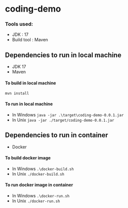 # coding-demo

### Tools used:
- JDK : 17
- Build tool : Maven

## Dependencies to run in local machine
- JDK 17
- Maven

#### To build in local machine
`mvn install`

#### To run in local machine
- In Windows
`java -jar .\target\coding-demo-0.0.1.jar`
- In Unix
`java -jar ./target/coding-demo-0.0.1.jar`

## Dependencies to run in container
- Docker

#### To build docker image
- In Windows
`.\docker-build.sh`
- In Unix
`./docker-build.sh`

#### To run docker image in container
- In Windows
`.\docker-run.sh`
- In Unix
`./docker-run.sh`


